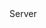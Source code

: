 <function name="ActivatePlayer" parent="CBaseClient" type="classfunc">
	<description>
		<added version="0.7"></added>
	</description>
	<realm>Server</realm>
</function>